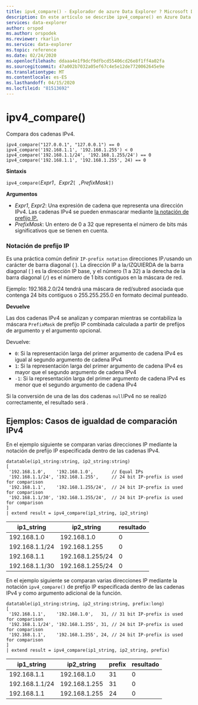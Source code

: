 ```yaml
---
title: ipv4_compare() - Explorador de azure Data Explorer ? Microsoft Docs
description: En este artículo se describe ipv4_compare() en Azure Data Explorer.
services: data-explorer
author: orspod
ms.author: orspodek
ms.reviewer: rkarlin
ms.service: data-explorer
ms.topic: reference
ms.date: 02/24/2020
ms.openlocfilehash: ddaaa4e1f9dcf9dfbcd55406cd26e8f1ff4a02fa
ms.sourcegitcommit: 47a002b7032a05ef67c4e5e12de7720062645e9e
ms.translationtype: MT
ms.contentlocale: es-ES
ms.lasthandoff: 04/15/2020
ms.locfileid: "81513692"
---
```

# <a name="ipv4_compare"></a>ipv4_compare()

Compara dos cadenas IPv4.

```kusto
ipv4_compare("127.0.0.1", "127.0.0.1") == 0
ipv4_compare('192.168.1.1', '192.168.1.255') < 0
ipv4_compare('192.168.1.1/24', '192.168.1.255/24') == 0
ipv4_compare('192.168.1.1', '192.168.1.255', 24) == 0
```

**Sintaxis**

`ipv4_compare(`*Expr1*`, `*Expr2*`[ ,`*PrefixMask*`])`

**Argumentos**

* *Expr1*, *Expr2*: Una expresión de cadena que representa una dirección IPv4. Las cadenas IPv4 se pueden enmascarar mediante [la notación de prefijo IP.](#ip-prefix-notation)
* *PrefixMask*: Un entero de 0 a 32 que representa el número de bits más significativos que se tienen en cuenta.

### <a name="ip-prefix-notation"></a>Notación de prefijo IP

Es una práctica común definir `IP-prefix notation` direcciones IP`/`usando un carácter de barra diagonal ( ).
La dirección IP a la`/`IZQUIERDA de la barra diagonal ( ) es la dirección IP base, y el número (1 a 32) a la derecha de la barra diagonal (`/`) es el número de 1 bits contiguos en la máscara de red. 

Ejemplo: 192.168.2.0/24 tendrá una máscara de red/subred asociada que contenga 24 bits contiguos o 255.255.255.0 en formato decimal punteado.

**Devuelve**

Las dos cadenas IPv4 se analizan y comparan mientras se contabiliza la máscara `PrefixMask` de prefijo IP combinada calculada a partir de prefijos de argumento y el argumento opcional.

Devuelve:
* `0`: Si la representación larga del primer argumento de cadena IPv4 es igual al segundo argumento de cadena IPv4
* `1`: Si la representación larga del primer argumento de cadena IPv4 es mayor que el segundo argumento de cadena IPv4
* `-1`: Si la representación larga del primer argumento de cadena IPv4 es menor que el segundo argumento de cadena IPv4

Si la conversión de una de las dos cadenas `null`IPv4 no se realizó correctamente, el resultado será .

## <a name="examples-ipv4-comparison-equality-cases"></a>Ejemplos: Casos de igualdad de comparación IPv4

En el ejemplo siguiente se comparan varias direcciones IP mediante la notación de prefijo IP especificada dentro de las cadenas IPv4.

```kusto
datatable(ip1_string:string, ip2_string:string)
[
 '192.168.1.0',    '192.168.1.0',       // Equal IPs
 '192.168.1.1/24', '192.168.1.255',     // 24 bit IP-prefix is used for comparison
 '192.168.1.1',    '192.168.1.255/24',  // 24 bit IP-prefix is used for comparison
 '192.168.1.1/30', '192.168.1.255/24',  // 24 bit IP-prefix is used for comparison
]
| extend result = ipv4_compare(ip1_string, ip2_string)
```

|ip1_string|ip2_string|resultado|
|---|---|---|
|192.168.1.0|192.168.1.0|0|
|192.168.1.1/24|192.168.1.255|0|
|192.168.1.1|192.168.1.255/24|0|
|192.168.1.1/30|192.168.1.255/24|0|

En el ejemplo siguiente se comparan varias direcciones IP mediante la notación `ipv4_compare()` de prefijo IP especificada dentro de las cadenas IPv4 y como argumento adicional de la función.

```kusto
datatable(ip1_string:string, ip2_string:string, prefix:long)
[
 '192.168.1.1',    '192.168.1.0',   31, // 31 bit IP-prefix is used for comparison
 '192.168.1.1/24', '192.168.1.255', 31, // 24 bit IP-prefix is used for comparison
 '192.168.1.1',    '192.168.1.255', 24, // 24 bit IP-prefix is used for comparison
]
| extend result = ipv4_compare(ip1_string, ip2_string, prefix)
```

|ip1_string|ip2_string|prefix|resultado|
|---|---|---|---|
|192.168.1.1|192.168.1.0|31|0|
|192.168.1.1/24|192.168.1.255|31|0|
|192.168.1.1|192.168.1.255|24|0|